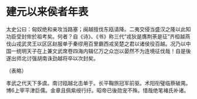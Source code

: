 # 建元以来侯者年表

太史公曰：匈奴绝和亲攻当路塞；闽越擅伐东瓯请降。二夷交侵当盛汉之隆以此知功臣受封侔於祖考矣。何者？自《诗》、《书》称三代“戎狄是膺荆荼是征”齐桓越燕伐山戎武灵王以区区赵服单于秦缪用百里霸西戎吴楚之君以诸侯役百越。况乃以中国一统明天子在上兼文武席卷四海内辑亿万之众岂以晏然不为连境征伐哉！自是後遂出师北讨强胡南诛劲越将卒以次封矣。

（表略）

孝武之代天下多虞。南讨瓯越北击单于。长平鞠旅冠军前驱。术阳衔璧临蔡破禺。博6上宰平津巨儒。金章且佩紫绶行纡。昭帝已後勋宠不殊。惜哉绝笔褚氏补诸。

